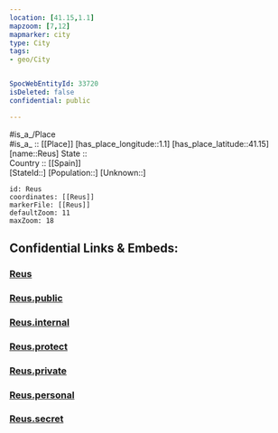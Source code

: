 ```yaml
---
location: [41.15,1.1] 
mapzoom: [7,12] 
mapmarker: city 
type: City
tags:
- geo/City


SpocWebEntityId: 33720
isDeleted: false
confidential: public

---
```

#is_a_/Place  
#is_a_ :: [[Place]] 
[has_place_longitude::1.1] 
[has_place_latitude::41.15] 
[name::Reus] 
State ::  
Country :: [[Spain]]  
[StateId::] 
[Population::] 
[Unknown::] 


```leaflet
id: Reus
coordinates: [[Reus]] 
markerFile: [[Reus]] 
defaultZoom: 11 
maxZoom: 18
```


## Confidential Links & Embeds: 

### [Reus](/_Standards/Earth/Continent/Europe/Europe~South/Spain/Provinces~Spain/Catalunya/counties~Cataluña/Tarragona/cities~Tarragona/Reus.md) 

### [Reus.public](/_public/Earth/Continent/Europe/Europe~South/Spain/Provinces~Spain/Catalunya/counties~Cataluña/Tarragona/cities~Tarragona/Reus.public.md) 

### [Reus.internal](/_internal/Earth/Continent/Europe/Europe~South/Spain/Provinces~Spain/Catalunya/counties~Cataluña/Tarragona/cities~Tarragona/Reus.internal.md) 

### [Reus.protect](/_protect/Earth/Continent/Europe/Europe~South/Spain/Provinces~Spain/Catalunya/counties~Cataluña/Tarragona/cities~Tarragona/Reus.protect.md) 

### [Reus.private](/_private/Earth/Continent/Europe/Europe~South/Spain/Provinces~Spain/Catalunya/counties~Cataluña/Tarragona/cities~Tarragona/Reus.private.md) 

### [Reus.personal](/_personal/Earth/Continent/Europe/Europe~South/Spain/Provinces~Spain/Catalunya/counties~Cataluña/Tarragona/cities~Tarragona/Reus.personal.md) 

### [Reus.secret](/_secret/Earth/Continent/Europe/Europe~South/Spain/Provinces~Spain/Catalunya/counties~Cataluña/Tarragona/cities~Tarragona/Reus.secret.md)

